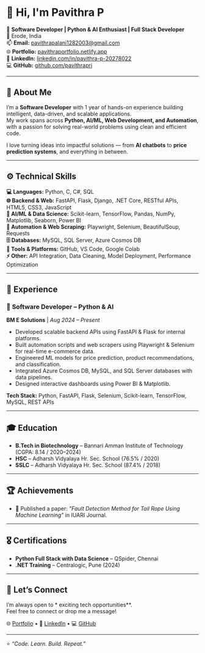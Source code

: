 # 👋 Hi, I'm Pavithra P  

🚀 **Software Developer | Python & AI Enthusiast | Full Stack Developer**  
📍 Erode, India  
📫 **Email:** pavithrapalani1282003@gmail.com  
🌐 **Portfolio:** [pavithraportfolio.netlify.app](https://pavithraportfolio.netlify.app)  
💼 **LinkedIn:** [linkedin.com/in/pavithra-p-20278022](https://www.linkedin.com/in/pavithra-p-20278022/)  
💻 **GitHub:** [github.com/pavithrapri](https://github.com/pavithrapri)  

---

## 🧠 About Me
I’m a **Software Developer** with 1 year of hands-on experience building intelligent, data-driven, and scalable applications.  
My work spans across **Python, AI/ML, Web Development, and Automation**, with a passion for solving real-world problems using clean and efficient code.  

I love turning ideas into impactful solutions — from **AI chatbots** to **price prediction systems**, and everything in between.

---

## ⚙️ Technical Skills

**💻 Languages:** Python, C, C#, SQL  
**🌐 Backend & Web:** FastAPI, Flask, Django, .NET Core, RESTful APIs, HTML5, CSS3, JavaScript  
**🧠 AI/ML & Data Science:** Scikit-learn, TensorFlow, Pandas, NumPy, Matplotlib, Seaborn, Power BI  
**🤖 Automation & Web Scraping:** Playwright, Selenium, BeautifulSoup, Requests  
**🗄️ Databases:** MySQL, SQL Server, Azure Cosmos DB  
**🧩 Tools & Platforms:** GitHub, VS Code, Google Colab  
**⚡ Other:** API Integration, Data Cleaning, Model Deployment, Performance Optimization  

---

## 💼 Experience

### 🧩 **Software Developer – Python & AI**  
**BM E Solutions** | *Aug 2024 – Present*  
- Developed scalable backend APIs using FastAPI & Flask for internal platforms.  
- Built automation scripts and web scrapers using Playwright & Selenium for real-time e-commerce data.  
- Engineered ML models for price prediction, product recommendations, and classification.  
- Integrated Azure Cosmos DB, MySQL, and SQL Server databases with data pipelines.  
- Designed interactive dashboards using Power BI & Matplotlib.  

**Tech Stack:** Python, FastAPI, Flask, Selenium, Scikit-learn, TensorFlow, MySQL, REST APIs  

---

## 🎓 Education

- **B.Tech in Biotechnology** – Bannari Amman Institute of Technology (CGPA: 8.14 / 2020–2024)  
- **HSC** – Adharsh Vidyalaya Hr. Sec. School (76.5% / 2020)  
- **SSLC** – Adharsh Vidyalaya Hr. Sec. School (87.4% / 2018)  

---

## 🏆 Achievements
- 🧾 Published a paper: *"Fault Detection Method for Tail Rope Using Machine Learning"* in IUARI Journal.  

---

## 🎖️ Certifications
- **Python Full Stack with Data Science** – QSpider, Chennai  
- **.NET Training** – Centralogic, Pune (2024)  

---

## 💬 Let’s Connect
I’m always open to * exciting tech opportunities**.  
Feel free to connect or drop me a message!  

🌐 [Portfolio](https://pavithraportfolio.netlify.app) • 💼 [LinkedIn](https://www.linkedin.com/in/pavithra-p-20278022/) • 💻 [GitHub](https://github.com/pavithrapri)

---

⭐ *“Code. Learn. Build. Repeat.”*  
